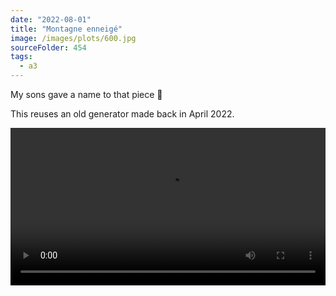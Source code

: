 ```yaml
---
date: "2022-08-01"
title: "Montagne enneigé"
image: /images/plots/600.jpg
sourceFolder: 454
tags:
  - a3
---
```


My sons gave a name to that piece 🙂

This reuses an old generator made back in April 2022.

<video src="/images/plots/600-timelapse.mp4" width="100%" loop autoplay controls></video>

